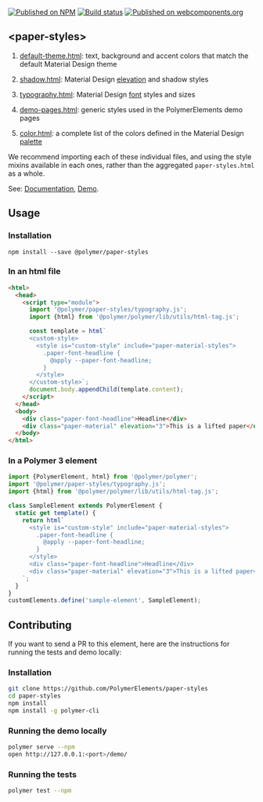 [![Published on NPM](https://img.shields.io/npm/v/@polymer/paper-styles.svg)](https://www.npmjs.com/package/@polymer/paper-styles)
[![Build status](https://travis-ci.org/PolymerElements/paper-styles.svg?branch=master)](https://travis-ci.org/PolymerElements/paper-styles)
[![Published on webcomponents.org](https://img.shields.io/badge/webcomponents.org-published-blue.svg)](https://webcomponents.org/element/@polymer/paper-styles)

## &lt;paper-styles&gt;
1. [default-theme.html](https://github.com/PolymerElements/paper-styles/blob/master/default-theme.html): text,
background and accent colors that match the default Material Design theme

1. [shadow.html](https://github.com/PolymerElements/paper-styles/blob/master/shadow.html): Material Design
[elevation](https://www.google.com/design/spec/what-is-material/elevation-shadows.html) and shadow styles

1. [typography.html](https://github.com/PolymerElements/paper-styles/blob/master/typography.html):
Material Design [font](http://www.google.com/design/spec/style/typography.html#typography-styles) styles and sizes

1. [demo-pages.html](https://github.com/PolymerElements/paper-styles/blob/master/demo-pages.html): generic styles
used in the PolymerElements demo pages

1. [color.html](https://github.com/PolymerElements/paper-styles/blob/master/color.html):
a complete list of the colors defined in the Material Design [palette](https://www.google.com/design/spec/style/color.html)

We recommend importing each of these individual files, and using the style mixins
available in each ones, rather than the aggregated `paper-styles.html` as a whole.

See: [Documentation](https://www.webcomponents.org/element/@polymer/paper-styles),
  [Demo](https://www.webcomponents.org/element/@polymer/paper-styles/demo/demo/index.html).

## Usage

### Installation
```
npm install --save @polymer/paper-styles
```

### In an html file
```html
<html>
  <head>
    <script type="module">
      import '@polymer/paper-styles/typography.js';
      import {html} from '@polymer/polymer/lib/utils/html-tag.js';

      const template = html`
      <custom-style>
        <style is="custom-style" include="paper-material-styles">
          .paper-font-headline {
            @apply --paper-font-headline;
          }
        </style>
      </custom-style>`;
      document.body.appendChild(template.content);
    </script>
  </head>
  <body>
    <div class="paper-font-headline">Headline</div>
    <div class="paper-material" elevation="3">This is a lifted paper</div>
  </body>
</html>
```
### In a Polymer 3 element
```js
import {PolymerElement, html} from '@polymer/polymer';
import '@polymer/paper-styles/typography.js';
import {html} from '@polymer/polymer/lib/utils/html-tag.js';

class SampleElement extends PolymerElement {
  static get template() {
    return html`
      <style is="custom-style" include="paper-material-styles">
        .paper-font-headline {
          @apply --paper-font-headline;
        }
      </style>
      <div class="paper-font-headline">Headline</div>
      <div class="paper-material" elevation="3">This is a lifted paper</div>
    `;
  }
}
customElements.define('sample-element', SampleElement);
```

## Contributing
If you want to send a PR to this element, here are
the instructions for running the tests and demo locally:

### Installation
```sh
git clone https://github.com/PolymerElements/paper-styles
cd paper-styles
npm install
npm install -g polymer-cli
```

### Running the demo locally
```sh
polymer serve --npm
open http://127.0.0.1:<port>/demo/
```

### Running the tests
```sh
polymer test --npm
```
